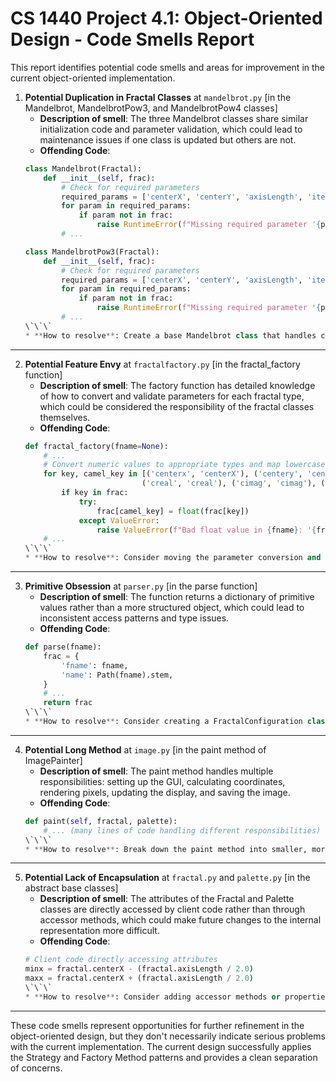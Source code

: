 # CS 1440 Project 4.1: Object-Oriented Design - Code Smells Report

This report identifies potential code smells and areas for improvement in the current object-oriented implementation.

1. **Potential Duplication in Fractal Classes** at `mandelbrot.py` [in the Mandelbrot, MandelbrotPow3, and MandelbrotPow4 classes]  
   * **Description of smell**: The three Mandelbrot classes share similar initialization code and parameter validation, which could lead to maintenance issues if one class is updated but others are not.
   * **Offending Code**:
   ```python
   class Mandelbrot(Fractal):
       def __init__(self, frac):
           # Check for required parameters
           required_params = ['centerX', 'centerY', 'axisLength', 'iterations']
           for param in required_params:
               if param not in frac:
                   raise RuntimeError(f"Missing required parameter '{param}' for Mandelbrot fractal")
           # ...
   
   class MandelbrotPow3(Fractal):
       def __init__(self, frac):
           # Check for required parameters
           required_params = ['centerX', 'centerY', 'axisLength', 'iterations']
           for param in required_params:
               if param not in frac:
                   raise RuntimeError(f"Missing required parameter '{param}' for Mandelbrot^3 fractal")
           # ...
   \`\`\`
   * **How to resolve**: Create a base Mandelbrot class that handles common initialization and parameter validation, then have the specialized classes inherit from it. This would reduce duplication and make maintenance easier.

---

2. **Potential Feature Envy** at `fractalfactory.py` [in the fractal_factory function]  
   * **Description of smell**: The factory function has detailed knowledge of how to convert and validate parameters for each fractal type, which could be considered the responsibility of the fractal classes themselves.
   * **Offending Code**:
   ```python
   def fractal_factory(fname=None):
       # ...
       # Convert numeric values to appropriate types and map lowercase keys to camelCase
       for key, camel_key in [('centerx', 'centerX'), ('centery', 'centerY'), ('axislength', 'axisLength'), 
                             ('creal', 'creal'), ('cimag', 'cimag'), ('preal', 'preal'), ('pimag', 'pimag')]:
           if key in frac:
               try:
                   frac[camel_key] = float(frac[key])
               except ValueError:
                   raise ValueError(f"Bad float value in {fname}: '{frac[key]}'")
       # ...
   \`\`\`
   * **How to resolve**: Consider moving the parameter conversion and validation logic into the fractal classes themselves, allowing each class to handle its own specific requirements. The factory would then simply create the appropriate object without needing to know the details of parameter processing.

---

3. **Primitive Obsession** at `parser.py` [in the parse function]  
   * **Description of smell**: The function returns a dictionary of primitive values rather than a more structured object, which could lead to inconsistent access patterns and type issues.
   * **Offending Code**:
   ```python
   def parse(fname):
       frac = {
           'fname': fname,
           'name': Path(fname).stem,
       }
       # ...
       return frac
   \`\`\`
   * **How to resolve**: Consider creating a FractalConfiguration class that encapsulates the parsed data and provides methods for accessing and validating the configuration. This would provide a more structured approach and could include type conversion methods.

---

4. **Potential Long Method** at `image.py` [in the paint method of ImagePainter]  
   * **Description of smell**: The paint method handles multiple responsibilities: setting up the GUI, calculating coordinates, rendering pixels, updating the display, and saving the image.
   * **Offending Code**:
   ```python
   def paint(self, fractal, palette):
       # ... (many lines of code handling different responsibilities)
   \`\`\`
   * **How to resolve**: Break down the paint method into smaller, more focused methods, each handling a specific responsibility. For example, separate methods for GUI setup, coordinate calculation, pixel rendering, and image saving.

---

5. **Potential Lack of Encapsulation** at `fractal.py` and `palette.py` [in the abstract base classes]  
   * **Description of smell**: The attributes of the Fractal and Palette classes are directly accessed by client code rather than through accessor methods, which could make future changes to the internal representation more difficult.
   * **Offending Code**:
   ```python
   # Client code directly accessing attributes
   minx = fractal.centerX - (fractal.axisLength / 2.0)
   maxx = fractal.centerX + (fractal.axisLength / 2.0)
   \`\`\`
   * **How to resolve**: Consider adding accessor methods or properties to provide controlled access to the internal state of the objects. This would allow for validation, lazy loading, or other behaviors to be added without changing the client code.

---

These code smells represent opportunities for further refinement in the object-oriented design, but they don't necessarily indicate serious problems with the current implementation. The current design successfully applies the Strategy and Factory Method patterns and provides a clean separation of concerns.
